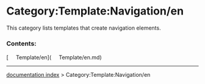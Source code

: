 # Category:Template:Navigation/en
This category lists templates that create navigation elements.

### Contents:

[<img src="images/Property.png" style="width:16px"> Template/en](<img src="images/Property.png" style="width:16px"> Template/en.md)

---
[documentation index](../README.md) > Category:Template:Navigation/en
